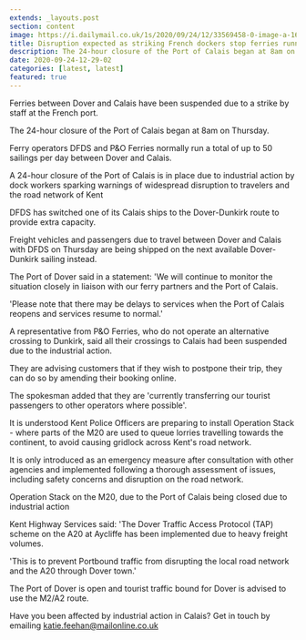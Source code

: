 ```yaml
---
extends: _layouts.post
section: content
image: https://i.dailymail.co.uk/1s/2020/09/24/12/33569458-0-image-a-16_1600945358672.jpg 
title: Disruption expected as striking French dockers stop ferries running between Dover and Calais 
description: The 24-hour closure of the Port of Calais began at 8am on Thursday. Ferry operators DFDS and P&O Ferries normally run a total of up to 50 sailings per day between Dover and Calais and disruption is expected. 
date: 2020-09-24-12-29-02 
categories: [latest, latest] 
featured: true 
--- 
```

Ferries between Dover and Calais have been suspended due to a strike by staff at the French port.

The 24-hour closure of the Port of Calais began at 8am on Thursday.

Ferry operators DFDS and P&O Ferries normally run a total of up to 50 sailings per day between Dover and Calais.

A 24-hour closure of the Port of Calais is in place due to industrial action by dock workers sparking warnings of widespread disruption to travelers and the road network of Kent

DFDS has switched one of its Calais ships to the Dover-Dunkirk route to provide extra capacity.

Freight vehicles and passengers due to travel between Dover and Calais with DFDS on Thursday are being shipped on the next available Dover-Dunkirk sailing instead.

The Port of Dover said in a statement: 'We will continue to monitor the situation closely in liaison with our ferry partners and the Port of Calais.

'Please note that there may be delays to services when the Port of Calais reopens and services resume to normal.'

A representative from P&O Ferries, who do not operate an alternative crossing to Dunkirk, said all their crossings to Calais had been suspended due to the industrial action.

They are advising customers that if they wish to postpone their trip, they can do so by amending their booking online.





The spokesman added that they are 'currently transferring our tourist passengers to other operators where possible'.

It is understood Kent Police Officers are preparing to install Operation Stack - where parts of the M20 are used to queue lorries travelling towards the continent, to avoid causing gridlock across Kent's road network.

It is only introduced as an emergency measure after consultation with other agencies and implemented following a thorough assessment of issues, including safety concerns and disruption on the road network. 

Operation Stack on the M20, due to the Port of Calais being closed due to industrial action 

Kent Highway Services said: 'The Dover Traffic Access Protocol (TAP) scheme on the A20 at Aycliffe has been implemented due to heavy freight volumes.

'This is to prevent Portbound traffic from disrupting the local road network and the A20 through Dover town.'

The Port of Dover is open and tourist traffic bound for Dover is advised to use the M2/A2 route. 

Have you been affected by industrial action in Calais? Get in touch by emailing katie.feehan@mailonline.co.uk 

